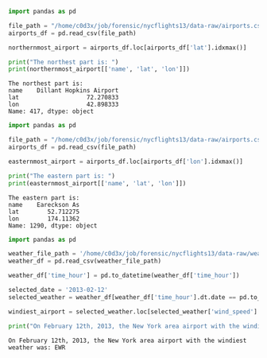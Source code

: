 ```python
import pandas as pd

file_path = "/home/c0d3x/job/forensic/nycflights13/data-raw/airports.csv"
airports_df = pd.read_csv(file_path)

northernmost_airport = airports_df.loc[airports_df['lat'].idxmax()]

print("The northest part is: ")
print(northernmost_airport[['name', 'lat', 'lon']])
```

    The northest part is: 
    name    Dillant Hopkins Airport
    lat                   72.270833
    lon                   42.898333
    Name: 417, dtype: object



```python
import pandas as pd

file_path = "/home/c0d3x/job/forensic/nycflights13/data-raw/airports.csv"
airports_df = pd.read_csv(file_path)

easternmost_airport = airports_df.loc[airports_df['lon'].idxmax()]

print("The eastern part is: ")
print(easternmost_airport[['name', 'lat', 'lon']])
```

    The eastern part is: 
    name    Eareckson As
    lat        52.712275
    lon        174.11362
    Name: 1290, dtype: object



```python
import pandas as pd

weather_file_path = '/home/c0d3x/job/forensic/nycflights13/data-raw/weather.csv'
weather_df = pd.read_csv(weather_file_path)

weather_df['time_hour'] = pd.to_datetime(weather_df['time_hour'])

selected_date = '2013-02-12'
selected_weather = weather_df[weather_df['time_hour'].dt.date == pd.to_datetime(selected_date).date()]

windiest_airport = selected_weather.loc[selected_weather['wind_speed'].idxmax()]['origin']

print("On February 12th, 2013, the New York area airport with the windiest weather was:", windiest_airport)

```

    On February 12th, 2013, the New York area airport with the windiest weather was: EWR



```python

```
